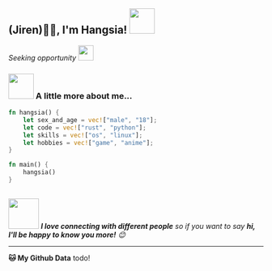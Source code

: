 <h2> (Jiren)🙏🏻, I'm Hangsia! <img src="https://media.giphy.com/media/3o6wrt9hLJbptLFboY/giphy.gif" width="50"></h2>

<p><em>Seeking opportunity <img src="https://media.giphy.com/media/WUlplcMpOCEmTGBtBW/giphy.gif" width="30"> 
</em></p>



### <img src="https://media.giphy.com/media/1kJxyyCq9ZHXX0GM3a/giphy.gif" width="50"> A little more about me...  

```rust
fn hangsia() {
	let sex_and_age = vec!["male", "18"];
	let code = vec!["rust", "python"];
	let skills = vec!["os", "linux"];
	let hobbies = vec!["game", "anime"];
}

fn main() {
	hangsia()
}
      
```

<img src="https://media.giphy.com/media/LnQjpWaON8nhr21vNW/giphy.gif" width="60"> <em><b>I love connecting with different people</b> so if you want to say <b>hi, I'll be happy to know you more!</b> 😊</em>

---

**🐱 My Github Data** 
todo!

